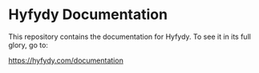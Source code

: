 # Hyfydy Documentation

This repository contains the documentation for Hyfydy. To see it in its full glory, go to:

https://hyfydy.com/documentation
